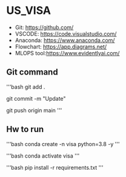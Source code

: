 # US_VISA


- Git: https://github.com/
- VSCODE: https://code.visualstudio.com/
- Anaconda: https://www.anaconda.com/
- Flowchart: https://app.diagrams.net/
- MLOPS tool:https://www.evidentlyai.com/

## Git command
'''bash
git add .

git commit -m "Update"

git push origin main
'''

## Hw to run

'''bash
conda create -n visa python=3.8 -y
'''

'''bash
conda activate visa
'''

'''bash
pip install -r requirements.txt
'''
